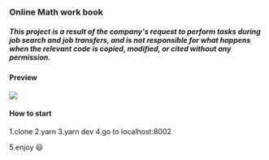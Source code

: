 ### Online Math work book 
##### This project is a result of the company's request to perform tasks during job search and job transfers, and is not responsible for what happens when the relevant code is copied, modified, or cited without any permission. 

#### Preview 


![](freewheelin.gif)


#### How to start

1.clone
2.yarn 
3.yarn dev 
4.go to localhost:8002 

5.enjoy :smiley: 


